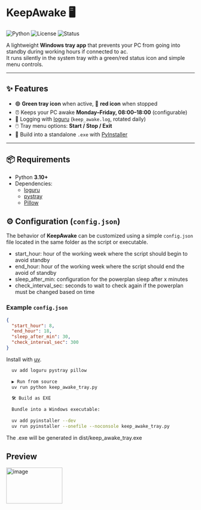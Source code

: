 # KeepAwake 🖥️

![Python](https://img.shields.io/badge/Python-3.10%2B-blue.svg)
![License](https://img.shields.io/badge/License-MIT-green.svg)
![Status](https://img.shields.io/badge/Status-Active-success.svg)

A lightweight **Windows tray app** that prevents your PC from going into standby during working hours if connected to ac.  
It runs silently in the system tray with a green/red status icon and simple menu controls.

---

## ✨ Features
- 🟢 **Green tray icon** when active, 🔴 **red icon** when stopped  
- ⏰ Keeps your PC awake **Monday–Friday, 08:00–18:00** (configurable)
- 📜 Logging with [loguru](https://github.com/Delgan/loguru) (`keep_awake.log`, rotated daily)  
- 🖱️ Tray menu options: **Start / Stop / Exit**  
- 🚀 Build into a standalone `.exe` with [PyInstaller](https://pyinstaller.org/)  

---

## 📦 Requirements
- Python **3.10+**
- Dependencies:
  - [loguru](https://github.com/Delgan/loguru)  
  - [pystray](https://github.com/moses-palmer/pystray)  
  - [Pillow](https://python-pillow.org/)  

## ⚙️ Configuration (`config.json`)

The behavior of **KeepAwake** can be customized using a simple `config.json` file located in the same folder as the script or executable.
- start_hour: hour of the working week where the script should begin to avoid standby
- end_hour: hour of the working week where the script should end the avoid of standby
- sleep_after_min: configuration for the powerplan sleep after x minutes
- check_interval_sec: seconds to wait to check again if the powerplan must be changed based on time

### Example `config.json`

```json
{
  "start_hour": 8,
  "end_hour": 18,
  "sleep_after_min": 30,
  "check_interval_sec": 300
}
```

Install with [uv](https://github.com/astral-sh/uv).  

```bash
  uv add loguru pystray pillow
  
  ▶️ Run from source
  uv run python keep_awake_tray.py
  
  🛠️ Build as EXE
  
  Bundle into a Windows executable:
  
  uv add pyinstaller --dev
  uv run pyinstaller --onefile --noconsole keep_awake_tray.py
  ```
  
  The .exe will be generated in dist/keep_awake_tray.exe

## Preview
  <img width="150" height="96" alt="image" src="https://github.com/user-attachments/assets/54e8d67b-0f16-42ce-92c1-f5883492a729" />

